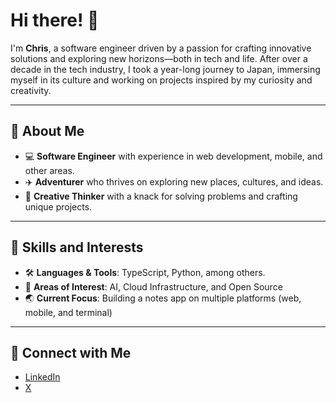 # Hi there! 👋

I'm **Chris**, a software engineer driven by a passion for crafting innovative solutions and exploring new horizons—both in tech and life. After over a decade in the tech industry, I took a year-long journey to Japan, immersing myself in its culture and working on projects inspired by my curiosity and creativity.

---

## 🚀 About Me
- 💻 **Software Engineer** with experience in web development, mobile, and other areas.
- ✈️ **Adventurer** who thrives on exploring new places, cultures, and ideas.
- 🎨 **Creative Thinker** with a knack for solving problems and crafting unique projects.

---

## 🌟 Skills and Interests
- 🛠️ **Languages & Tools**: TypeScript, Python, among others.
- 📂 **Areas of Interest**: AI, Cloud Infrastructure, and Open Source
- 🌏 **Current Focus**: Building a notes app on multiple platforms (web, mobile, and terminal)

---

## 🤝 Connect with Me
- [LinkedIn](https://www.linkedin.com/in/christopherguevara)
- [X](https://twitter.com/chrismguevara)


<!--
**cg50x/cg50x** is a ✨ _special_ ✨ repository because its `README.md` (this file) appears on your GitHub profile.

Here are some ideas to get you started:

- 🔭 I’m currently working on ...
- 🌱 I’m currently learning ...
- 👯 I’m looking to collaborate on ...
- 🤔 I’m looking for help with ...
- 💬 Ask me about ...
- 📫 How to reach me: ...
- 😄 Pronouns: ...
- ⚡ Fun fact: ...
-->
